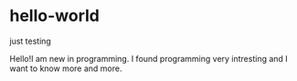 # hello-world
just testing

Hello!I am new in programming. I found programming very intresting and I want to know more and more.
